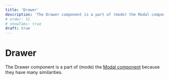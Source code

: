 ```yaml
---
title: 'Drawer'
description: 'The Drawer component is a part of (mode) the Modal component because they have many similarities.'
# order: 11
# showTabs: true
draft: true
---
```


# Drawer

The Drawer component is a part of (mode) the [Modal component](/uilib/components/modal) because they have many similarities.
